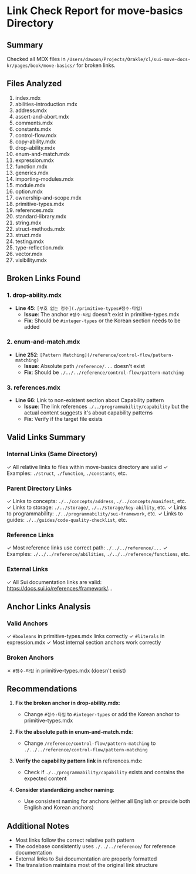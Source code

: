# Link Check Report for move-basics Directory

## Summary
Checked all MDX files in `/Users/dawoon/Projects/Orakle/cl/sui-move-docs-kr/pages/book/move-basics/` for broken links.

## Files Analyzed
1. index.mdx
2. abilities-introduction.mdx
3. address.mdx
4. assert-and-abort.mdx
5. comments.mdx
6. constants.mdx
7. control-flow.mdx
8. copy-ability.mdx
9. drop-ability.mdx
10. enum-and-match.mdx
11. expression.mdx
12. function.mdx
13. generics.mdx
14. importing-modules.mdx
15. module.mdx
16. option.mdx
17. ownership-and-scope.mdx
18. primitive-types.mdx
19. references.mdx
20. standard-library.mdx
21. string.mdx
22. struct-methods.mdx
23. struct.mdx
24. testing.mdx
25. type-reflection.mdx
26. vector.mdx
27. visibility.mdx

## Broken Links Found

### 1. **drop-ability.mdx**
- **Line 45**: `[부호 없는 정수](./primitive-types#정수-타입)`
  - **Issue**: The anchor `#정수-타입` doesn't exist in primitive-types.mdx
  - **Fix**: Should be `#integer-types` or the Korean section needs to be added

### 2. **enum-and-match.mdx**
- **Line 252**: `[Pattern Matching](/reference/control-flow/pattern-matching)`
  - **Issue**: Absolute path `/reference/...` doesn't exist
  - **Fix**: Should be `./../../reference/control-flow/pattern-matching`

### 3. **references.mdx**
- **Line 66**: Link to non-existent section about Capability pattern
  - **Issue**: The link references `./../programmability/capability` but the actual content suggests it's about capability patterns
  - **Fix**: Verify if the target file exists

## Valid Links Summary

### Internal Links (Same Directory)
✓ All relative links to files within move-basics directory are valid
✓ Examples: `./struct`, `./function`, `./constants`, etc.

### Parent Directory Links
✓ Links to concepts: `./../concepts/address`, `./../concepts/manifest`, etc.
✓ Links to storage: `./../storage/`, `./../storage/key-ability`, etc.
✓ Links to programmability: `./../programmability/sui-framework`, etc.
✓ Links to guides: `./../guides/code-quality-checklist`, etc.

### Reference Links
✓ Most reference links use correct path: `./../../reference/...`
✓ Examples: `./../../reference/abilities`, `./../../reference/functions`, etc.

### External Links
✓ All Sui documentation links are valid: https://docs.sui.io/references/framework/...

## Anchor Links Analysis

### Valid Anchors
✓ `#booleans` in primitive-types.mdx links correctly
✓ `#literals` in expression.mdx
✓ Most internal section anchors work correctly

### Broken Anchors
✗ `#정수-타입` in primitive-types.mdx (doesn't exist)

## Recommendations

1. **Fix the broken anchor in drop-ability.mdx**:
   - Change `#정수-타입` to `#integer-types` or add the Korean anchor to primitive-types.mdx

2. **Fix the absolute path in enum-and-match.mdx**:
   - Change `/reference/control-flow/pattern-matching` to `./../../reference/control-flow/pattern-matching`

3. **Verify the capability pattern link** in references.mdx:
   - Check if `./../programmability/capability` exists and contains the expected content

4. **Consider standardizing anchor naming**:
   - Use consistent naming for anchors (either all English or provide both English and Korean anchors)

## Additional Notes

- Most links follow the correct relative path pattern
- The codebase consistently uses `./../../reference/` for reference documentation
- External links to Sui documentation are properly formatted
- The translation maintains most of the original link structure
